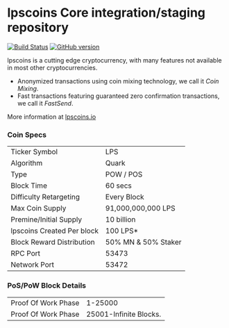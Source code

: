 lpscoins Core integration/staging repository
=====================================

[![Build Status](https://travis-ci.org/lpscoins-Project/lpscoins.svg?branch=master)](https://travis-ci.org/lpscoins-Project/lpscoins) [![GitHub version](https://badge.fury.io/gh/lpscoins-Project%2Flpscoins.svg)](https://badge.fury.io/gh/lpscoins-Project%2Flpscoins)

lpscoins is a cutting edge cryptocurrency, with many features not available in most other cryptocurrencies.
- Anonymized transactions using coin mixing technology, we call it _Coin Mixing_.
- Fast transactions featuring guaranteed zero confirmation transactions, we call it _FastSend_.


More information at [lpscoins.io](http://www.lpscoins.io)

### Coin Specs
<table>
<tr><td>Ticker Symbol</td><td>LPS</td></tr>
<tr><td>Algorithm</td><td>Quark</td></tr>
<tr><td>Type</td><td>POW / POS</td></tr>
<tr><td>Block Time</td><td>60 secs</td></tr>
<tr><td>Difficulty Retargeting</td><td>Every Block</td></tr>
<tr><td>Max Coin Supply</td><td>91,000,000,000 LPS</td></tr>
<tr><td>Premine/Initial Supply</td><td>10 billion</td></tr>
<tr><td>lpscoins Created Per block</td><td>100 LPS*</td></tr>
<tr><td>Block Reward Distribution</td><td>50% MN & 50% Staker</td></tr>
<tr><td>RPC Port</td><td>53473</td></tr>
<tr><td>Network Port</td><td>53472</td></tr>
</table>


### PoS/PoW Block Details
<table>
<tr><td>Proof Of Work Phase</td><td>1-25000</td></tr>
<tr><td>Proof Of Work Phase</td><td>25001-Infinite Blocks.</td></tr>
</table>

